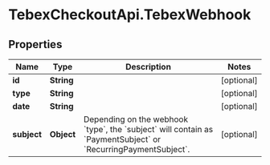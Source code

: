 # TebexCheckoutApi.TebexWebhook

## Properties

Name | Type | Description | Notes
------------ | ------------- | ------------- | -------------
**id** | **String** |  | [optional] 
**type** | **String** |  | [optional] 
**date** | **String** |  | [optional] 
**subject** | **Object** | Depending on the webhook &#x60;type&#x60;, the &#x60;subject&#x60; will contain as &#x60;PaymentSubject&#x60; or &#x60;RecurringPaymentSubject&#x60;. | [optional] 


